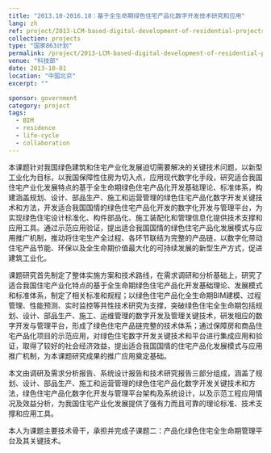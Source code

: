 ```yaml
---
title: "2013.10-2016.10：基于全生命期绿色住宅产品化数字开发技术研究和应用"
lang: zh
ref: project/2013-LCM-based-digital-development-of-residential-projects
collection: projects
type: "国家863计划"
permalink: /project/2013-LCM-based-digital-development-of-residential-projects
venue: "科技部"
date: 2013-10-01
location: "中国北京"
excerpt: ""

sponsor: government
category: project
tags: 
  - BIM
  - residence
  - life-cycle
  - collaboration
---
```


本课题针对我国绿色建筑和住宅产业化发展迫切需要解决的关键技术问题，以新型工业化为目标，以我国保障性住房为切入点，应用现代数字化手段，研究适合我国住宅产业化发展特点的基于全生命期绿色住宅产品化开发基础理论、标准体系，构建涵盖规划、设计、部品生产、施工和运营管理的绿色住宅产品化数字开发关键技术和方法，开发适合我国国情的绿色住宅产品化开发的数字化开发与管理平台，为实现绿色住宅设计标准化、构件部品化、施工装配化和管理信息化提供技术支撑和应用工具。通过示范应用验证，提出适合我国国情的绿色住宅产品化发展模式与应用推广机制，推动将住宅生产全过程、各环节联结为完整的产品链，以数字化带动住宅产品节能、环保以及全生命期价值最大化的可持续发展的新型生产方式，促进建筑工业化。

课题研究首先制定了整体实施方案和技术路线，在需求调研和分析基础上，研究了适合我国住宅产业化特点的基于全生命期绿色住宅产品化开发基础理论、发展模式和标准体系，制定了相关标准和规程；以绿色住宅产品化全生命期BIM建模、过程管理、性能预测、实时监控等共性技术研究为支撑，突破绿色住宅全生命期包括规划、设计、部品生产、施工、运维管理的数字开发及管理关键技术，研发相应的数字开发与管理平台，形成了绿色住宅产品链完整的技术体系；通过保障房和商品住宅产品化项目的示范应用，对绿色住宅数字开发关键技术和平台进行集成应用和验证，取得了较好的社会经济效益，提出适合我国国情的住宅产品化发展模式与应用推广机制，为本课题研究成果的推广应用奠定基础。

本文由调研及需求分析报告、系统设计报告和技术研究报告三部分组成，涵盖了规划、设计、部品生产、施工和运营管理的绿色住宅产品化数字开发关键技术和方法，绿色住宅产品化数字化开发与管理平台架构及系统设计，以及示范工程应用情况及效益分析，为我国住宅产业化发展提供了强有力而且可靠的理论标准、技术支撑和应用工具。

 本人为课题主要技术骨干，承担并完成子课题二：产品化绿色住宅全生命期管理平台及其关键技术。